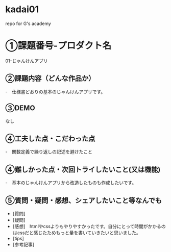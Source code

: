 # kadai01
repo for G's academy
# ①課題番号-プロダクト名
01-じゃんけんアプリ

## ②課題内容（どんな作品か）
-　仕様書どおりの基本のじゃんけんアプリです。

## ③DEMO
なし

## ④工夫した点・こだわった点
-　関数定義で繰り返しの記述を避けたこと

## ④難しかった点・次回トライしたいこと(又は機能)
-　基本のじゃんけんアプリから改造したものも作成したいです。

## ⑤質問・疑問・感想、シェアしたいこと等なんでも
- [質問]
- [疑問]
- [感想]　htmlやcssよりもやりやすかったです。自分にとって時間がかかるのはcssだと感じたためもっと量を書いていきたいと思いました。
- [tips]
- [参考記事]
